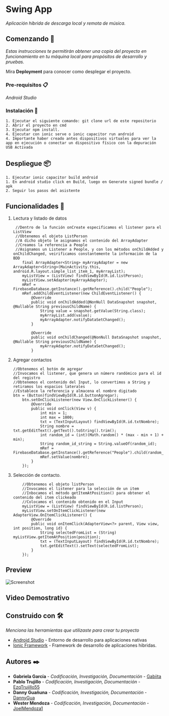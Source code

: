 # Swing App 

_Aplicación hibrida de descarga local y remota de música._

## Comenzando 🚀

_Estas instrucciones te permitirán obtener una copia del proyecto en funcionamiento en tu máquina local para propósitos de desarrollo y pruebas._

Mira **Deployment** para conocer como desplegar el proyecto. 

### Pre-requisitos 📋

_Android Studio_


### Instalación 🔧

```
1. Ejecutar el siguiente comando: git clone url de este repositorio
2. Abrir el proyecto en cmd
3. Ejecutar npm install. 
4. Ejecutar con ionic serve o ionic capacitor run android 
4. Importante haber creado antes dispositivos virtuales para ver la app en ejecución o conectar un dispositivo físico con la depuración USB Activada
```


## Despliegue 📦

```
1. Ejecutar ionic capacitor build android 
1. En android studio click en Build, luego en Generate signed bundle / apk
2. Seguir los pasos del asistente
```


## Funcionalidades 📖
1. Lectura y listado de datos
    ```
     //Dentro de la función onCreate especificamos el listener para el ListView
     //Obtenemos el objeto ListPerson
     //A dicho objeto le asignamos el contenido del ArrayAdapter
     //Creamos la referencia a People
     //Asignamos un Listener a People, y con los métodos onChildAdded y onChildChanged, veirificamos constantemente la información de la BDD
        final ArrayAdapter<String> myArrayAdapter = new ArrayAdapter<String>(MainActivity.this, android.R.layout.simple_list_item_1, myArrayList);
        myListView = (ListView) findViewById(R.id.listPerson);
        myListView.setAdapter(myArrayAdapter);
        mRef = FirebaseDatabase.getInstance().getReference().child("People");
        mRef.addChildEventListener(new ChildEventListener() {
            @Override
            public void onChildAdded(@NonNull DataSnapshot snapshot, @Nullable String previousChildName) {
                String value = snapshot.getValue(String.class);
                myArrayList.add(value);
                myArrayAdapter.notifyDataSetChanged();
            }

            @Override
            public void onChildChanged(@NonNull DataSnapshot snapshot, @Nullable String previousChildName) {
                myArrayAdapter.notifyDataSetChanged();
            }
    ```
2. Agregar contactos 
    ```
    //Obtenemos el botón de agregar
    //Invocamos el listener, que genera un número randómico para el id del registro
    //Obtenemos el contenido del Input, lo convertimos a String y retiramos los espacios laterales
    //Establece la referencia y almacena el nombre digitado
    btn = (Button)findViewById(R.id.buttonAgregar);
        btn.setOnClickListener(new View.OnClickListener() {
            @Override
            public void onClick(View v) {
                int min = 1;
                int max = 1000;
                txt = (TextInputLayout) findViewById(R.id.txtNombre);
                String nombre = txt.getEditText().getText().toString().trim();
                int random_id = (int)(Math.random() * (max - min + 1) + min);
                String random_id_string = String.valueOf(random_id);
                mRef = FirebaseDatabase.getInstance().getReference("People").child(random_id_string);
                mRef.setValue(nombre);
            }
        });
    ```
3. Selección de contacto. 
    ```
        //Obtenemos el objeto listPerson
        //Invocamos el listener para la selección de un item
        //Inbocamos el método getItemAtPosition() para obtener el contenido del item clickeado
        //Colocamos el contenido obtenido en el Input
        myListView = (ListView) findViewById(R.id.listPerson);
        myListView.setOnItemClickListener(new AdapterView.OnItemClickListener() {
            @Override
            public void onItemClick(AdapterView<?> parent, View view, int position, long id) {
                String selectedFromList = (String) myListView.getItemAtPosition(position);
                txt = (TextInputLayout) findViewById(R.id.txtNombre);
                txt.getEditText().setText(selectedFromList);
            }
        });
    ```
 
## Preview
![Screenshot](preview.jpeg)


## Video Demostrativo


## Construido con 🛠️

_Menciona las herramientas que utilizaste para crear tu proyecto_

* [Android Studio](https://developer.android.com/studio) - Entorno de desarrollo para aplicaciones nativas
* [Ionic Framework](https://ionicframework.com/) - Framework de desarrollo de aplicaciones hibridas. 


## Autores ✒️

* **Gabriela García** - *Codificación, Investigación, Documentación* - [Gabiita](https://github.com/Gabiita)
* **Pablo Trujillo** - *Codificación, Investigación, Documentación* - [EzqTrujillo55](https://github.com/EzqTrujillo55)
* **Danny Guañuna** - *Codificación, Investigación, Documentación* - [DannyGua](https://github.com/Dannygua/EjerciciosAS)
* **Wester Mendoza** - *Codificación, Investigación, Documentación* - [JoelMendoza1](https://github.com/JoelMendoza1)

